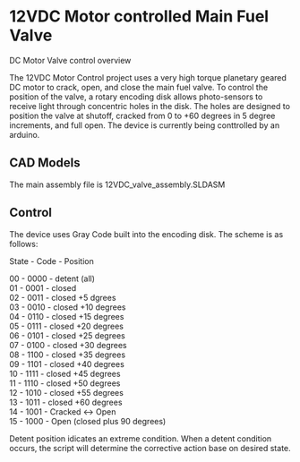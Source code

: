 # 12VDC Motor controlled Main Fuel Valve

 DC Motor Valve control overview

   The 12VDC Motor Control project uses a very high torque planetary geared DC motor to crack, open, and close the main fuel valve. To control the position of the valve, a rotary encoding disk allows photo-sensors to receive light through concentric holes in the disk. The holes are designed to position the valve at shutoff, cracked from 0 to +60 degrees in 5 degree increments, and full open. The device is currently being conttrolled by an arduino.

###

## CAD Models

   The main assembly file is 12VDC_valve_assembly.SLDASM

## Control

The device uses Gray Code built into the encoding disk. The scheme is as follows: 


State - Code - Position

  00 - 0000 - detent (all)  
  01 - 0001 - closed  
  02 - 0011 - closed +5 dgrees  
  03 - 0010 - closed +10 degrees  
  04 - 0110 - closed +15 degrees  
  05 - 0111 - closed +20 degrees  
  06 - 0101 - closed +25 degrees  
  07 - 0100 - closed +30 degrees  
  08 - 1100 - closed +35 degrees  
  09 - 1101 - closed +40 degrees  
  10 - 1111 - closed +45 degrees  
  11 - 1110 - closed +50 degrees  
  12 - 1010 - closed +55 degrees  
  13 - 1011 - closed +60 degrees  
  14 - 1001 - Cracked <-> Open  
  15 - 1000 - Open (closed plus 90 degrees)  
  
  Detent position idicates an extreme condition. When a detent condition occurs, the script will determine the corrective action base on desired state.


